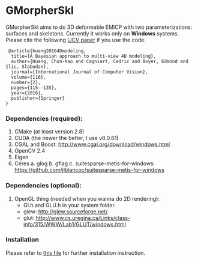 # GMorpherSkl

GMorpherSkl aims to do 3D deformable EMICP with two parameterizations: surfaces and skeletons. Currently it works only on __Windows__ systems.
Please cite the following [IJCV paper](http://campar.in.tum.de/pub/huangc2016ijcv/huangc2016ijcv.pdf) if you use the code.


```
 @article{huang20164Dmodeling,
  title={A Bayesian approach to multi-view 4D modeling},
  author={Huang, Chun-Hao and Cagniart, Cedric and Boyer, Edmond and Ilic, Slobodan},
  journal={International Journal of Computer Vision},
  volume={116},
  number={2},
  pages={115--135},
  year={2016},
  publisher={Springer}
}

```

### Dependencies (required):
1.	CMake (at least version 2.8)
2.	CUDA (the newer the better, I use v8.0.61)
3.	CGAL and Boost: http://www.cgal.org/download/windows.html
4.	OpenCV 2.4
5.	Eigen
6.	Ceres
    a.	glog
    b.	gflag
    c.	suitesparse-metis-for-windows: https://github.com/jlblancoc/suitesparse-metis-for-windows
    

### Dependencies (optional):
1.	OpenGL thing (needed when you wanna do 2D rendering): </br>
    * Gl.h and GLU.h in your system folder.</br>
    * glew: http://glew.sourceforge.net/</br>
    * glut: http://www.cs.uregina.ca/Links/class-info/315/WWW/Lab1/GLUT/windows.html</br>


### Installation
Please refer to [this file](http://campar.in.tum.de/personal/huang/github/readme_v1.pdf) for further installation instruction.